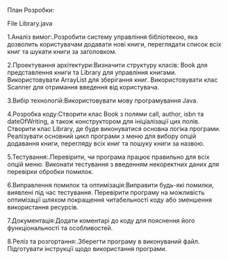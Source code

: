 План Розробки:

File Library.java

1.﻿Аналіз вимог:.Розробити систему управління бібліотекою, яка дозволить користувачам додавати нові книги, переглядати список всіх книг та шукати книги за заголовком.

2.Проектування архітектури:Визначити структуру класів: Book для представлення книги та Library для управління книгами.
Використовувати ArrayList для зберігання книг.
Використовувати клас Scanner для отримання введення від користувача.

3.Вибір технологій:Використовувати мову програмування Java.

4.Розробка коду:Створити клас Book з полями call, author, isbn та dateOfWriting, а також конструктором для ініціалізації цих полів.
Створити клас Library, де буде виконуватися основна логіка програми.
Реалізувати основний цикл програми з меню для вибору опцій додавання книги, перегляду всіх книг та пошуку книги за назвою.

5.Тестування:.Перевірити, чи програма працює правильно для всіх опцій меню.
Виконати тестування з введенням некоректних даних для перевірки обробки помилок.

6.Виправлення помилок та оптимізація:Виправити будь-які помилки, виявлені під час тестування.
Перевірити програму на можливість оптимізації шляхом покращення читабельності коду або зменшення використання ресурсів.

7.Документація:Додати коментарі до коду для пояснення його функціональності та особливостей.

8.Реліз та розгортання:.Зберегти програму в виконуваний файл.
Підготувати інструкції щодо використання програми.
